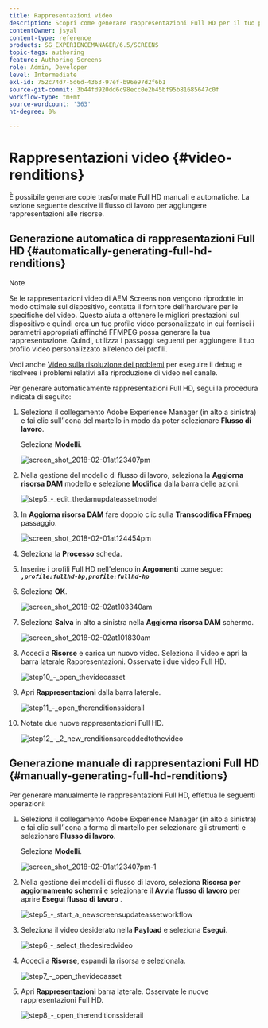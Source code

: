```yaml
---
title: Rappresentazioni video
description: Scopri come generare rappresentazioni Full HD per il tuo progetto AEM Screens.
contentOwner: jsyal
content-type: reference
products: SG_EXPERIENCEMANAGER/6.5/SCREENS
topic-tags: authoring
feature: Authoring Screens
role: Admin, Developer
level: Intermediate
exl-id: 752c74d7-5d6d-4363-97ef-b96e97d2f6b1
source-git-commit: 3b44fd920dd6c98ecc0e2b45bf95b81685647c0f
workflow-type: tm+mt
source-wordcount: '363'
ht-degree: 0%

---
```


# Rappresentazioni video {#video-renditions}

È possibile generare copie trasformate Full HD manuali e automatiche. La sezione seguente descrive il flusso di lavoro per aggiungere rappresentazioni alle risorse.

## Generazione automatica di rappresentazioni Full HD  {#automatically-generating-full-hd-renditions}

>[!NOTE]
>
>Se le rappresentazioni video di AEM Screens non vengono riprodotte in modo ottimale sul dispositivo, contatta il fornitore dell’hardware per le specifiche del video. Questo aiuta a ottenere le migliori prestazioni sul dispositivo e quindi crea un tuo profilo video personalizzato in cui fornisci i parametri appropriati affinché FFMPEG possa generare la tua rappresentazione. Quindi, utilizza i passaggi seguenti per aggiungere il tuo profilo video personalizzato all’elenco dei profili.
>
>Vedi anche [Video sulla risoluzione dei problemi](troubleshoot-videos.md) per eseguire il debug e risolvere i problemi relativi alla riproduzione di video nel canale.

Per generare automaticamente rappresentazioni Full HD, segui la procedura indicata di seguito:

1. Seleziona il collegamento Adobe Experience Manager (in alto a sinistra) e fai clic sull’icona del martello in modo da poter selezionare **Flusso di lavoro**.

   Seleziona **Modelli**.

   ![screen_shot_2018-02-01at123407pm](assets/screen_shot_2018-02-01at123407pm.png)

1. Nella gestione del modello di flusso di lavoro, seleziona la **Aggiorna risorsa DAM** modello e selezione **Modifica** dalla barra delle azioni.

   ![step5_-_edit_thedamupdateassetmodel](assets/step5_-_edit_thedamupdateassetmodel.png)

1. In **Aggiorna risorsa DAM** fare doppio clic sulla **Transcodifica FFmpeg** passaggio.

   ![screen_shot_2018-02-01at124454pm](assets/screen_shot_2018-02-01at124454pm.png)

1. Seleziona la **Processo** scheda.
1. Inserire i profili Full HD nell&#39;elenco in **Argomenti** come segue:
   ***`,profile:fullhd-bp,profile:fullhd-hp`***
1. Seleziona **OK**.

   ![screen_shot_2018-02-02at103340am](assets/screen_shot_2018-02-02at103340am.png)

1. Seleziona **Salva** in alto a sinistra nella **Aggiorna risorsa DAM** schermo.

   ![screen_shot_2018-02-02at101830am](assets/screen_shot_2018-02-02at101830am.png)

1. Accedi a **Risorse** e carica un nuovo video. Seleziona il video e apri la barra laterale Rappresentazioni. Osservate i due video Full HD.

   ![step10_-_open_thevideoasset](assets/step10_-_open_thevideoasset.png)

1. Apri **Rappresentazioni** dalla barra laterale.

   ![step11_-_open_therenditionssiderail](assets/step11_-_open_therenditionssiderail.png)

1. Notate due nuove rappresentazioni Full HD.

   ![step12_-_2_new_renditionsareaddedtothevideo](assets/step12_-_2_new_renditionsareaddedtothevideo.png)

## Generazione manuale di rappresentazioni Full HD {#manually-generating-full-hd-renditions}

Per generare manualmente le rappresentazioni Full HD, effettua le seguenti operazioni:

1. Seleziona il collegamento Adobe Experience Manager (in alto a sinistra) e fai clic sull’icona a forma di martello per selezionare gli strumenti e selezionare **Flusso di lavoro**.

   Seleziona **Modelli**.

   ![screen_shot_2018-02-01at123407pm-1](assets/screen_shot_2018-02-01at123407pm-1.png)

1. Nella gestione dei modelli di flusso di lavoro, seleziona **Risorsa per aggiornamento schermi** e selezionare il **Avvia flusso di lavoro** per aprire **Esegui flusso di lavoro** .

   ![step5_-_start_a_newscreensupdateassetworkflow](assets/step5_-_start_a_newscreensupdateassetworkflow.png)

1. Seleziona il video desiderato nella **Payload** e seleziona **Esegui**.

   ![step6_-_select_thedesiredvideo](assets/step6_-_select_thedesiredvideo.png)

1. Accedi a **Risorse**, espandi la risorsa e selezionala.

   ![step7_-_open_thevideoasset](assets/step7_-_open_thevideoasset.png)

1. Apri **Rappresentazioni** barra laterale. Osservate le nuove rappresentazioni Full HD.

   ![step8_-_open_therenditionssiderail](assets/step8_-_open_therenditionssiderail.png)

